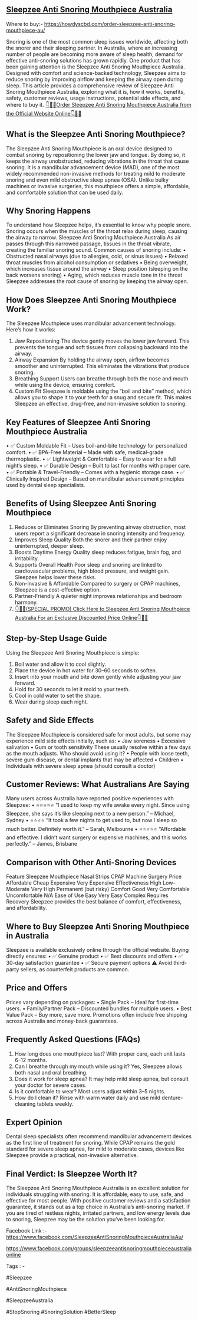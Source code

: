 ## [Sleepzee Anti Snoring Mouthpiece Australia](https://howdyscbd.com/order-sleepzee-anti-snoring-mouthpiece-au/)

Where to buy:- https://howdyscbd.com/order-sleepzee-anti-snoring-mouthpiece-au/


Snoring is one of the most common sleep issues worldwide, affecting both the snorer and their sleeping partner. In Australia, where an increasing number of people are becoming more aware of sleep health, demand for effective anti-snoring solutions has grown rapidly. One product that has been gaining attention is the Sleepzee Anti Snoring Mouthpiece Australia. Designed with comfort and science-backed technology, Sleepzee aims to reduce snoring by improving airflow and keeping the airway open during sleep.
This article provides a comprehensive review of Sleepzee Anti Snoring Mouthpiece Australia, exploring what it is, how it works, benefits, safety, customer reviews, usage instructions, potential side effects, and where to buy it. [👇🥳😍Order Sleepzee Anti Snoring Mouthpiece Australia from the Official Website Online👇🥳😍](https://howdyscbd.com/order-sleepzee-anti-snoring-mouthpiece-au/)

## What is the Sleepzee Anti Snoring Mouthpiece?

The Sleepzee Anti Snoring Mouthpiece is an oral device designed to combat snoring by repositioning the lower jaw and tongue. By doing so, it keeps the airway unobstructed, reducing vibrations in the throat that cause snoring.
It is a mandibular advancement device (MAD), one of the most widely recommended non-invasive methods for treating mild to moderate snoring and even mild obstructive sleep apnea (OSA). Unlike bulky machines or invasive surgeries, this mouthpiece offers a simple, affordable, and comfortable solution that can be used daily.


## Why Snoring Happens

To understand how Sleepzee helps, it’s essential to know why people snore. Snoring occurs when the muscles of the throat relax during sleep, causing the airway to narrow. Sleepzee Anti Snoring Mouthpiece Australia As air passes through this narrowed passage, tissues in the throat vibrate, creating the familiar snoring sound.
Common causes of snoring include:
•	Obstructed nasal airways (due to allergies, cold, or sinus issues)
•	Relaxed throat muscles from alcohol consumption or sedatives
•	Being overweight, which increases tissue around the airway
•	Sleep position (sleeping on the back worsens snoring)
•	Aging, which reduces muscle tone in the throat
Sleepzee addresses the root cause of snoring by keeping the airway open.


## How Does Sleepzee Anti Snoring Mouthpiece Work?

The Sleepzee Mouthpiece uses mandibular advancement technology. Here’s how it works:
1.	Jaw Repositioning
The device gently moves the lower jaw forward. This prevents the tongue and soft tissues from collapsing backward into the airway.
2.	Airway Expansion
By holding the airway open, airflow becomes smoother and uninterrupted. This eliminates the vibrations that produce snoring.
3.	Breathing Support
Users can breathe through both the nose and mouth while using the device, ensuring comfort.
4.	Custom Fit
Sleepzee is moldable using the “boil and bite” method, which allows you to shape it to your teeth for a snug and secure fit.
This makes Sleepzee an effective, drug-free, and non-invasive solution to snoring.


## Key Features of Sleepzee Anti Snoring Mouthpiece Australia

•	✅ Custom Moldable Fit – Uses boil-and-bite technology for personalized comfort.
•	✅ BPA-Free Material – Made with safe, medical-grade thermoplastic.
•	✅ Lightweight & Comfortable – Easy to wear for a full night’s sleep.
•	✅ Durable Design – Built to last for months with proper care.
•	✅ Portable & Travel-Friendly – Comes with a hygienic storage case.
•	✅ Clinically Inspired Design – Based on mandibular advancement principles used by dental sleep specialists.


## Benefits of Using Sleepzee Anti Snoring Mouthpiece

1.	Reduces or Eliminates Snoring
By preventing airway obstruction, most users report a significant decrease in snoring intensity and frequency.
2.	Improves Sleep Quality
Both the snorer and their partner enjoy uninterrupted, deeper sleep.
3.	Boosts Daytime Energy
Quality sleep reduces fatigue, brain fog, and irritability.
4.	Supports Overall Health
Poor sleep and snoring are linked to cardiovascular problems, high blood pressure, and weight gain. Sleepzee helps lower these risks.
5.	Non-Invasive & Affordable
Compared to surgery or CPAP machines, Sleepzee is a cost-effective option.
6.	Partner-Friendly
A quieter night improves relationships and bedroom harmony.
7.	[👇🥳😍(SPECIAL PROMO) Click Here to Sleepzee Anti Snoring Mouthpiece Australia For an Exclusive Discounted Price Online👇🥳😍](https://howdyscbd.com/order-sleepzee-anti-snoring-mouthpiece-au/)


## Step-by-Step Usage Guide

Using the Sleepzee Anti Snoring Mouthpiece is simple:
1.	Boil water and allow it to cool slightly.
2.	Place the device in hot water for 30–60 seconds to soften.
3.	Insert into your mouth and bite down gently while adjusting your jaw forward.
4.	Hold for 30 seconds to let it mold to your teeth.
5.	Cool in cold water to set the shape.
6.	Wear during sleep each night.


## Safety and Side Effects

The Sleepzee Mouthpiece is considered safe for most adults, but some may experience mild side effects initially, such as:
•	Jaw soreness
•	Excessive salivation
•	Gum or tooth sensitivity
These usually resolve within a few days as the mouth adjusts.
Who should avoid using it?
•	People with loose teeth, severe gum disease, or dental implants that may be affected
•	Children
•	Individuals with severe sleep apnea (should consult a doctor)


## Customer Reviews: What Australians Are Saying

Many users across Australia have reported positive experiences with Sleepzee:
•	⭐⭐⭐⭐⭐ “I used to keep my wife awake every night. Since using Sleepzee, she says it’s like sleeping next to a new person.” – Michael, Sydney
•	⭐⭐⭐⭐ “It took a few nights to get used to, but now I sleep so much better. Definitely worth it.” – Sarah, Melbourne
•	⭐⭐⭐⭐⭐ “Affordable and effective. I didn’t want surgery or expensive machines, and this works perfectly.” – James, Brisbane


## Comparison with Other Anti-Snoring Devices

Feature	Sleepzee Mouthpiece	Nasal Strips	CPAP Machine	Surgery
Price	Affordable	Cheap	Expensive	Very Expensive
Effectiveness	High	Low–Moderate	Very High	Permanent (but risky)
Comfort	Good	Very Comfortable	Uncomfortable	N/A
Ease of Use	Easy	Very Easy	Complex	Requires Recovery
Sleepzee provides the best balance of comfort, effectiveness, and affordability.


## Where to Buy Sleepzee Anti Snoring Mouthpiece in Australia

Sleepzee is available exclusively online through the official website. Buying directly ensures:
•	✅ Genuine product
•	✅ Best discounts and offers
•	✅ 30-day satisfaction guarantee
•	✅ Secure payment options
⚠️ Avoid third-party sellers, as counterfeit products are common.


## Price and Offers

Prices vary depending on packages:
•	Single Pack – Ideal for first-time users.
•	Family/Partner Pack – Discounted bundles for multiple users.
•	Best Value Pack – Buy more, save more.
Promotions often include free shipping across Australia and money-back guarantees.


## Frequently Asked Questions (FAQs)

1. How long does one mouthpiece last?
With proper care, each unit lasts 6–12 months.
2. Can I breathe through my mouth while using it?
Yes, Sleepzee allows both nasal and oral breathing.
3. Does it work for sleep apnea?
It may help mild sleep apnea, but consult your doctor for severe cases.
4. Is it comfortable to wear?
Most users adjust within 3–5 nights.
5. How do I clean it?
Rinse with warm water daily and use mild denture-cleaning tablets weekly.


## Expert Opinion

Dental sleep specialists often recommend mandibular advancement devices as the first line of treatment for snoring. While CPAP remains the gold standard for severe sleep apnea, for mild to moderate cases, devices like Sleepzee provide a practical, non-invasive alternative.

## Final Verdict: Is Sleepzee Worth It?

The Sleepzee Anti Snoring Mouthpiece Australia is an excellent solution for individuals struggling with snoring. It is affordable, easy to use, safe, and effective for most people. With positive customer reviews and a satisfaction guarantee, it stands out as a top choice in Australia’s anti-snoring market.
If you are tired of restless nights, irritated partners, and low energy levels due to snoring, Sleepzee may be the solution you’ve been looking for.
 
Facebook Link :- https://www.facebook.com/SleepzeeAntiSnoringMouthpieceAustraliaAu/ 

https://www.facebook.com/groups/sleepzeeantisnoringmouthpieceaustraliaonline 

Tags : -

#Sleepzee 

#AntiSnoringMouthpiece 

#SleepzeeAustralia 

#StopSnoring 
#SnoringSolution 
#BetterSleep
